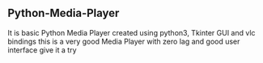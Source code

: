 ## Python-Media-Player
It is basic Python Media Player created using python3, Tkinter GUI and vlc bindings
this is a very good Media Player with zero lag and good user interface
give it a try 
